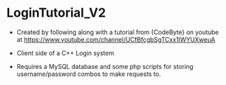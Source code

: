 # LoginTutorial_V2
* Created by following along with a tutorial from {CodeByte} on youtube at https://www.youtube.com/channel/UCfBfcgbSgTCxx1IWYUXweuA

* Client side of a C++ Login system

* Requires a MySQL database and some php scripts for storing username/password combos to make requests to.
